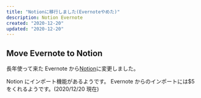 ```yaml
---
title: "Notionに移行しました(Evernoteやめた)"
description: Notion Evernote
created: "2020-12-20"
updated: "2020-12-20"
---
```


## Move Evernote to Notion

長年使って来た Evernote から[Notion](https://www.notion.so/)に変更しました。

Notion にインポート機能があるようです。
Evernote からのインポートには$5 をくれるようです。(2020/12/20 現在)
